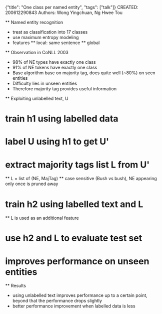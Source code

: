 {"title": "One class per named entity", "tags": ["talk"]}
CREATED: 200612290843
Authors: Wong Yingchuan, Ng Hwee Tou

** Named entity recognition
 * treat as classification into 17 classes
 * use maximum entropy modeling
 * features
 ** local: same sentence
 ** global

** Observation in CoNLL 2003
 * 98% of NE types have exactly one class
 * 91% of NE tokens have exactly one class
 * Base algorithm base on majority tag, does quite well (~80%) on seen entities
 * Difficulty lies in unseen entities
 * Therefore majority tag provides useful information

** Exploiting unlabelled text, U
# train h1 using labelled data
# label U using h1 to get U'
# extract majority tags list L from U'
 ** L = list of (NE, MajTag)
 ** case sensitive (Bush vs bush), NE appearing only once is pruned away
# train h2 using labelled text and L
 ** L is used as an additional feature
# use h2 and L to evaluate test set
# improves performance on unseen entities

** Results
 * using unlabelled text improves performance up to a certain point, beyond that the performance drops slightly
 * better performance improvement when labelled data is less
